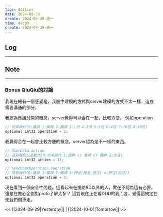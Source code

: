```yaml
---
tags: dailies  
date: 2024-09-30
create: 2024-09-30-週一
time: 09:09
create: 2024-09-30-週一
---
```

## Log
---


## Note
---
### Bonus QiuQiu的討論

我現在總有一個感覺是，我腦中建模的方式與server建模的方式不太一樣，造成需要溝通的部分。

我認為應該分開的概念，server覺得可以合在一起，比較方便。
例如operation
```java
// 玩家操作(0:讓牌 1:棄牌 2:攤牌 3:1倍 4:2倍 5:3倍 6:4倍 7:10倍 8:20倍)
optional int32 operation = 2;
```

我覺得合在一起會比較方便的概念，server認為是不一樣的東西。
```java
// UserData.action
// 目前階段玩家動作(0:尚未操作 1:讓牌 or 棄牌 or 攤牌 2:加注)
optional int32 action = 13;

// SyncUserOperation.operation 
// 玩家操作(0:讓牌 1:棄牌 2:攤牌 3:押注(獎金,底注) 4:押注(加注))
optional int32 operation = 2;


```


現在看到一個安全性問題，這看起來在提防RD以外的人，實在不認為這有必要。還是在擔心企劃對proto了解太多？
這對現在正在看DDD的我而言，覺得這規定在使我們倒車走。

<< [[2024-09-29|Yesterday]] | [[2024-10-01|Tomorrow]] >>